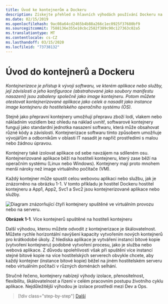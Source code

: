 ```yaml
---
title: Úvod ke kontejnerům a Dockeru
description: Získejte přehled o hlavních výhodách používání Dockeru na vysoké úrovni.
ms.date: 02/15/2019
ms.openlocfilehash: 9ac08a64cd2465b4b88a266c1ec0925f37680bf9
ms.sourcegitcommit: 7588136e355e10cbc2582f389c90c127363c02a5
ms.translationtype: MT
ms.contentlocale: cs-CZ
ms.lasthandoff: 03/15/2020
ms.locfileid: "73738132"
---
```

# <a name="introduction-to-containers-and-docker"></a>Úvod do kontejnerů a Dockeru

*Kontejnerizace je přístup k vývoji softwaru, ve kterém aplikace nebo služby, její závislosti a jeho konfigurace (abstrahované jako soubory manifestu nasazení) jsou zabaleny společně jako image kontejneru. Potom můžete otestovat kontejnerizované aplikace jako celek a nasadit jako instance image kontejneru do hostitelského operačního systému (OS).*

Stejně jako přepravní kontejnery umožňují přepravu zboží lodí, vlakem nebo nákladním vozidlem bez ohledu na náklad uvnitř, softwarové kontejnery fungují jako standardní jednotka nasazení softwaru, která může obsahovat různé kódy a závislosti. Kontejnerizace softwaru tímto způsobem umožňuje vývojářům a odborníkům v oblasti IT nasadit je napříč prostředími s malou nebo žádnou úpravou.

Kontejnery také izolovat aplikace od sebe navzájem na sdíleném osu. Kontejnerizované aplikace běží na hostiteli kontejneru, který zase běží na operačním systému (Linux nebo Windows). Kontejnery mají proto mnohem menší nároky než image virtuálního počítače (VM).

Každý kontejner může spustit celou webovou aplikaci nebo službu, jak je znázorněno na obrázku 1-1. V tomto příkladu je hostitel Dockeru hostitel kontejneru a App1, App2, Svc1 a Svc2 jsou kontejnerizované aplikace nebo služby.

![Diagram znázorňující čtyři kontejnery spuštěné ve virtuálním provozu nebo na serveru.](./media/index/multiple-containers-single-host.png)

**Obrázek 1-1**. Více kontejnerů spuštěné na hostiteli kontejneru

Další výhodou, kterou můžete odvodit z kontejnerizace je škálovatelnost. Můžete rychle horizontální navýšení kapacity vytvořením nových kontejnerů pro krátkodobé úkoly. Z hlediska aplikace je vytváření instancí bitové kopie (vytvoření kontejneru) podobné vytvoření procesu, jako je služba nebo webová aplikace. Z důvodu spolehlivosti však při spuštění více instancí stejné bitové kopie na více hostitelských serverech obvykle chcete, aby každý kontejner (instance bitové kopie) běžel na jiném hostitelském serveru nebo virtuálním počítači v různých doménách selhání.

Stručně řečeno, kontejnery nabízejí výhody izolace, přenositelnost, flexibilitu, škálovatelnost a řízení v celém pracovním postupu životního cyklu aplikace. Nejdůležitější výhodou je izolace prostředí mezi Dev a Ops.

>[!div class="step-by-step"]
>[Další](what-is-docker.md)
